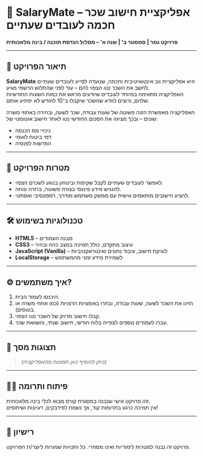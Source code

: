# 💼 SalaryMate – אפליקציית חישוב שכר חכמה לעובדים שעתיים

**פרויקט גמר | סמסטר ב' | שנה א' – מסלול הנדסת תוכנה / בינה מלאכותית**

---

## 🧠 תיאור הפרויקט

**SalaryMate** היא אפליקציית ווב אינטואיטיבית וחכמה, שנועדה לסייע לעובדים שעתיים לחשב את *השכר נטו* הצפוי להם – עוד לפני שהתלוש הרשמי מגיע.  
האפליקציה מתאימה במיוחד לעובדים שיודעים מראש את כמות השעות החודשיות שלהם, ורוצים לוודא שהשכר שיקבלו ב־10 לחודש לא יפתיע אותם.

האפליקציה מאפשרת הזנה פשוטה של שעות עבודה, שכר לשעה, ובחירה באחוזי משרה שונים – ובכך מציגה את הסכום החודשי נטו לאחר חישוב אוטומטי של:
- ניכויי מס הכנסה
- דמי ביטוח לאומי
- הפרשות לפנסיה

---

## 🎯 מטרות הפרויקט

- לאפשר לעובדים שעתיים לקבל שקיפות וביטחון בנוגע לשכרם הצפוי.
- להנגיש מידע פיננסי בצורה פשוטה, ברורה ונוחה.
- להציע חישובים מותאמים אישית עם ממשק משתמש מודרני, רספונסיבי ואסתטי.

---

## 🛠 טכנולוגיות בשימוש

- **HTML5** – מבנה העמודים
- **CSS3** – עיצוב מתקדם, כולל תמיכה במצב כהה ובהיר
- **JavaScript (Vanilla)** – לוגיקת חישוב, עיבוד נתונים ואינטראקטיביות
- **LocalStorage** – לשמירת מידע זמני מהמשתמש

---

## ⚙️ איך משתמשים?

1. היכנסו לעמוד הבית.
2. הזינו את השכר לשעה, שעות עבודה, ובחרו באופציות הרצויות (כמו אחוזי משרה או בונוסים).
3. קבלו חישוב מדויק של השכר נטו הצפוי.
4. עברו לעמודים נוספים לצפייה בלוח חודשי, חישוב שנתי, והשוואת שכר.

---

## 📸 תצוגות מסך  
> *(ניתן להוסיף כאן תמונות מהאפליקציה)*

---

## 👩‍💻 פיתוח ותרומה

זהו פרויקט אישי שנבנה במסגרת קורס מבוא לכלי בינה מלאכותית.  
אין תמיכה כרגע בתרומות קוד, אך נשמח לפידבקים, רעיונות ושיתופים!

---

## 📄 רישיון

פרויקט זה נבנה למטרות לימודיות ואינו מסחרי. כל הזכויות שמורות ליוצר/ת הפרויקט.